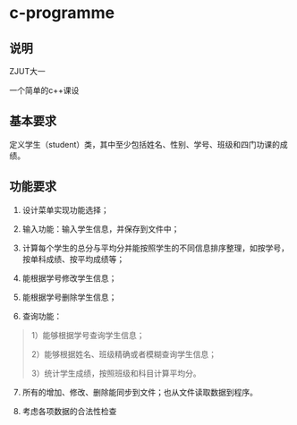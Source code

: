 # c-programme

## 说明

ZJUT大一

一个简单的c++课设

## 基本要求

定义学生（student）类，其中至少包括姓名、性别、学号、班级和四门功课的成绩。

## 功能要求

1. 设计菜单实现功能选择；

2. 输入功能：输入学生信息，并保存到文件中；

3. 计算每个学生的总分与平均分并能按照学生的不同信息排序整理，如按学号，按单科成绩、按平均成绩等；

4. 能根据学号修改学生信息；

5. 能根据学号删除学生信息；

6. 查询功能：
>1）能够根据学号查询学生信息；
> 
>2）能够根据姓名、班级精确或者模糊查询学生信息；
>
>3）统计学生成绩，按照班级和科目计算平均分。
7. 所有的增加、修改、删除能同步到文件；也从文件读取数据到程序。

8. 考虑各项数据的合法性检查